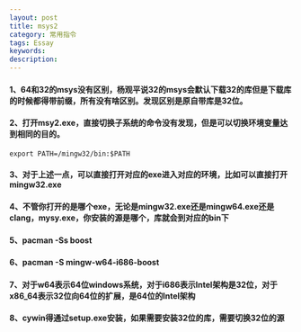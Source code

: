 ```yaml
---
layout: post
title: msys2
category: 常用指令
tags: Essay
keywords: 
description: 
---
```


#### 1、64和32的msys没有区别，杨观平说32的msys会默认下载32的库但是下载库的时候都得带前缀，所有没有啥区别。发现区别是原自带库是32位。
#### 2、打开msy2.exe，直接切换子系统的命令没有发现，但是可以切换环境变量达到相同的目的。
```
export PATH=/mingw32/bin:$PATH
```
#### 3、对于上述一点，可以直接打开对应的exe进入对应的环境，比如可以直接打开mingw32.exe
#### 4、不管你打开的是哪个exe，无论是mingw32.exe还是mingw64.exe还是clang，mysy.exe，你安装的源是哪个，库就会到对应的bin下
#### 5、pacman -Ss boost
#### 6、pacman -S mingw-w64-i686-boost
#### 7、对于w64表示64位windows系统，对于i686表示Intel架构是32位，对于x86_64表示32位向64位的扩展，是64位的Intel架构
#### 8、cywin得通过setup.exe安装，如果需要安装32位的库，需要切换32位的源
